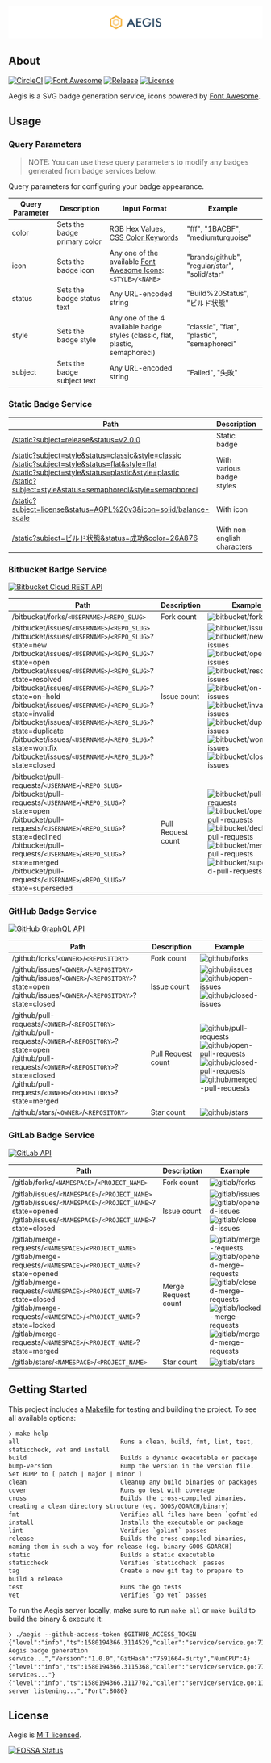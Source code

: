 <p align="center">
  <img src="./docs/title.png">
</p>

## About

<!-- [![Go Report Card](https://goreportcard.com/badge/github.com/tohjustin/aegis)](https://goreportcard.com/report/github.com/tohjustin/aegis) -->
<!-- [![CodeCov](https://codecov.io/gh/tohjustin/aegis/branch/master/graph/badge.svg?token=HRJhI2JVS0)](https://codecov.io/gh/tohjustin/aegis) -->
<!-- [![GoDoc](https://godoc.org/github.com/tohjustin/aegis/pkg/badge?status.svg)](http://godoc.org/github.com/tohjustin/aegis/pkg/badge/) -->
[![CircleCI](https://circleci.com/gh/tohjustin/aegis/tree/master.svg?style=shield&circle-token=fbdca44ece1ce1c6e2a907a530476138578946a2)](https://circleci.com/gh/tohjustin/aegis/tree/master)
[![Font Awesome](https://aegisbadges.appspot.com/static?icon=brands/font-awesome&subject=Font%20Awesome&status=v5.12.0&color=318FE0)](https://fontawesome.com/)
[![Release](https://aegisbadges.appspot.com/static?subject=release&status=v1.0.0)](https://github.com/tohjustin/aegis/releases)
[![License](https://aegisbadges.appspot.com/static?subject=license&status=MIT)](https://opensource.org/licenses/MIT)

Aegis is a SVG badge generation service, icons powered by [Font Awesome](https://fontawesome.com/https://fontawesome.com/).

## Usage

### Query Parameters

> NOTE: You can use these query parameters to modify any badges generated from badge services below.

Query parameters for configuring your badge appearance.

| Query Parameter | Description                  | Input Format                                                                                       | Example                                       |
| --------------- | ---------------------------- | -------------------------------------------------------------------------------------------------- | --------------------------------------------- |
| color           | Sets the badge primary color | RGB Hex Values, [CSS Color Keywords](https://developer.mozilla.org/en-US/docs/Web/CSS/color_value) | "fff", "1BACBF", "mediumturquoise"            |
| icon            | Sets the badge icon          | Any one of the available [Font Awesome Icons](https://fontawesome.com/icons): `<STYLE>/<NAME>`     | "brands/github", "regular/star", "solid/star" |
| status          | Sets the badge status text   | Any URL-encoded string                                                                             | "Build%20Status", "ビルド状態"                           |
| style           | Sets the badge style         | Any one of the 4 available badge styles (classic, flat, plastic, semaphoreci)                      | "classic", "flat", "plastic", "semaphoreci"   |
| subject         | Sets the badge subject text  | Any URL-encoded string                                                                             | "Failed", "失敗"                                  |

### Static Badge Service

| Path                             | Description            | Example                                                                                                           |
| -------------------------------- | ---------------------- | ----------------------------------------------------------------------------------------------------------------- |
| [/static?subject=release&status=v2.0.0](https://aegisbadges.appspot.com/static?subject=release&status=v2.0.0)                          | Static badge           | ![static](https://aegisbadges.appspot.com/static?subject=release&status=v2.0.0)                                  |
| [/static?subject=style&status=classic&style=classic](https://aegisbadges.appspot.com/static?subject=style&status=classic&style=classic)<br>[/static?subject=style&status=flat&style=flat](https://aegisbadges.appspot.com/static?subject=style&status=flat&style=flat)<br>[/static?subject=style&status=plastic&style=plastic](https://aegisbadges.appspot.com/static?subject=style&status=plastic&style=plastic)<br>[/static?subject=style&status=semaphoreci&style=semaphoreci](https://aegisbadges.appspot.com/static?subject=style&status=semaphoreci&style=semaphoreci) | With various badge styles | ![static](https://aegisbadges.appspot.com/static?subject=style&status=classic&style=classic)<br>![static](https://aegisbadges.appspot.com/static?subject=style&status=flat&style=flat)<br>![static](https://aegisbadges.appspot.com/static?subject=style&status=plastic&style=plastic)<br>![static](https://aegisbadges.appspot.com/static?subject=style&status=semaphoreci&style=semaphoreci) |
| [/static?subject=license&status=AGPL%20v3&icon=solid/balance-scale](https://aegisbadges.appspot.com/static?subject=license&status=AGPL%20v3&icon=solid/balance-scale) | With icon | ![static](https://aegisbadges.appspot.com/static?subject=license&status=AGPL%20v3&icon=solid/balance-scale) |
| [/static?subject=ビルド状態&status=成功&color=26A876](https://aegisbadges.appspot.com/static?subject=ビルド状態&status=成功&color=26A876) | With non-english characters | ![static](https://aegisbadges.appspot.com/static?subject=ビルド状態&status=成功&color=26A876) |

### Bitbucket Badge Service

[![Bitbucket Cloud REST API](https://aegisbadges.appspot.com/static?icon=brands/bitbucket&subject=Bitbucket%20Cloud%20REST%20API&status=v2.0)](https://developer.atlassian.com/bitbucket/api/2/reference/)

| Path                                                                                                                                                                                                                                                                                                                                                                                                                                                                                                                                                        | Description        | Example                                                                                                                                                                                                                                                                                                                                                                                                                                                                                                                                                                                                                                                                                                                                                                                                                                                                                                                                                                                                                                                                                                                                                                                     |
| ----------------------------------------------------------------------------------------------------------------------------------------------------------------------------------------------------------------------------------------------------------------------------------------------------------------------------------------------------------------------------------------------------------------------------------------------------------------------------------------------------------------------------------------------------------- | ------------------ | ------------------------------------------------------------------------------------------------------------------------------------------------------------------------------------------------------------------------------------------------------------------------------------------------------------------------------------------------------------------------------------------------------------------------------------------------------------------------------------------------------------------------------------------------------------------------------------------------------------------------------------------------------------------------------------------------------------------------------------------------------------------------------------------------------------------------------------------------------------------------------------------------------------------------------------------------------------------------------------------------------------------------------------------------------------------------------------------------------------------------------------------------------------------------------------------- |
| /bitbucket/forks/`<USERNAME>`/`<REPO_SLUG>`                                                                                                                                                                                                                                                                                                                                                                                                                                                                                                                 | Fork count         | ![bitbucket/forks](https://aegisbadges.appspot.com/bitbucket/forks/atlassian/aui-react?)                                                                                                                                                                                                                                                                                                                                                                                                                                                                                                                                                                                                                                                                                                                                                                                                                                                                                                                                                                                                                                                                                     |
| /bitbucket/issues/`<USERNAME>`/`<REPO_SLUG>`<br>/bitbucket/issues/`<USERNAME>`/`<REPO_SLUG>`?state=new<br>/bitbucket/issues/`<USERNAME>`/`<REPO_SLUG>`?state=open<br>/bitbucket/issues/`<USERNAME>`/`<REPO_SLUG>`?state=resolved<br>/bitbucket/issues/`<USERNAME>`/`<REPO_SLUG>`?state=on-hold<br>/bitbucket/issues/`<USERNAME>`/`<REPO_SLUG>`?state=invalid<br>/bitbucket/issues/`<USERNAME>`/`<REPO_SLUG>`?state=duplicate<br>/bitbucket/issues/`<USERNAME>`/`<REPO_SLUG>`?state=wontfix<br>/bitbucket/issues/`<USERNAME>`/`<REPO_SLUG>`?state=closed<br> | Issue count        | ![bitbucket/issues](https://aegisbadges.appspot.com/bitbucket/issues/atlassian/aui-react)<br>![bitbucket/new-issues](https://aegisbadges.appspot.com/bitbucket/issues/atlassian/aui-react?state=new)<br>![bitbucket/open-issues](https://aegisbadges.appspot.com/bitbucket/issues/atlassian/aui-react?state=open)<br>![bitbucket/resolved-issues](https://aegisbadges.appspot.com/bitbucket/issues/atlassian/aui-react?state=resolved)<br>![bitbucket/on-hold-issues](https://aegisbadges.appspot.com/bitbucket/issues/atlassian/aui-react?state=on-hold)<br>![bitbucket/invalid-issues](https://aegisbadges.appspot.com/bitbucket/issues/atlassian/aui-react?state=invalid)<br>![bitbucket/duplicate-issues](https://aegisbadges.appspot.com/bitbucket/issues/atlassian/aui-react?state=duplicate)<br>![bitbucket/wontfix-issues](https://aegisbadges.appspot.com/bitbucket/issues/atlassian/aui-react?state=wontfix)<br>![bitbucket/closed-issues](https://aegisbadges.appspot.com/bitbucket/issues/atlassian/aui-react?state=closed)<br> |
| /bitbucket/pull-requests/`<USERNAME>`/`<REPO_SLUG>`<br>/bitbucket/pull-requests/`<USERNAME>`/`<REPO_SLUG>`?state=open<br>/bitbucket/pull-requests/`<USERNAME>`/`<REPO_SLUG>`?state=declined<br>/bitbucket/pull-requests/`<USERNAME>`/`<REPO_SLUG>`?state=merged<br>/bitbucket/pull-requests/`<USERNAME>`/`<REPO_SLUG>`?state=superseded<br>                                                                                                                                                                                                                 | Pull Request count | ![bitbucket/pull-requests](https://aegisbadges.appspot.com/bitbucket/pull-requests/atlassian/aui-react)<br>![bitbucket/open-pull-requests](https://aegisbadges.appspot.com/bitbucket/pull-requests/atlassian/aui-react?state=open)<br>![bitbucket/declined-pull-requests](https://aegisbadges.appspot.com/bitbucket/pull-requests/atlassian/aui-react?state=declined)<br>![bitbucket/merged-pull-requests](https://aegisbadges.appspot.com/bitbucket/pull-requests/atlassian/aui-react?state=merged)<br>![bitbucket/superseded-pull-requests](https://aegisbadges.appspot.com/bitbucket/pull-requests/atlassian/aui-react?state=superseded)                                                                                                                                                                                                                                                                                                                                                                                                                                                                 |

### GitHub Badge Service

[![GitHub GraphQL API](https://aegisbadges.appspot.com/static?icon=brands/github&subject=GitHub%20GraphQL%20API&status=v4)](https://developer.github.com/v4/)

| Path                                                                                                                                                                                                                                          | Description        | Example                                                                                                                                                                                                                                                                                                                                                                                                                                                         |
| --------------------------------------------------------------------------------------------------------------------------------------------------------------------------------------------------------------------------------------------- | ------------------ | --------------------------------------------------------------------------------------------------------------------------------------------------------------------------------------------------------------------------------------------------------------------------------------------------------------------------------------------------------------------------------------------------------------------------------------------------------------- |
| /github/forks/`<OWNER>`/`<REPOSITORY>`                                                                                                                                                                                                        | Fork count         | ![github/forks](https://aegisbadges.appspot.com/github/forks/google/gopacket)                                                                                                                                                                                                                                                                                                                                                                                 |
| /github/issues/`<OWNER>`/`<REPOSITORY>`<br>/github/issues/`<OWNER>`/`<REPOSITORY>`?state=open<br>/github/issues/`<OWNER>`/`<REPOSITORY>`?state=closed<br>                                                                                     | Issue count        | ![github/issues](https://aegisbadges.appspot.com/github/issues/google/gopacket)<br>![github/open-issues](https://aegisbadges.appspot.com/github/issues/google/gopacket?state=open)<br>![github/closed-issues](https://aegisbadges.appspot.com/github/issues/google/gopacket?state=closed)                                                                                                                                                                 |
| /github/pull-requests/`<OWNER>`/`<REPOSITORY>`<br>/github/pull-requests/`<OWNER>`/`<REPOSITORY>`?state=open<br>/github/pull-requests/`<OWNER>`/`<REPOSITORY>`?state=closed<br>/github/pull-requests/`<OWNER>`/`<REPOSITORY>`?state=merged<br> | Pull Request count | ![github/pull-requests](https://aegisbadges.appspot.com/github/pull-requests/google/gopacket)<br>![github/open-pull-requests](https://aegisbadges.appspot.com/github/pull-requests/google/gopacket?state=open)<br>![github/closed-pull-requests](https://aegisbadges.appspot.com/github/pull-requests/google/gopacket?state=closed)<br>![github/merged-pull-requests](https://aegisbadges.appspot.com/github/pull-requests/google/gopacket?state=merged) |
| /github/stars/`<OWNER>`/`<REPOSITORY>`                                                                                                                                                                                                        | Star count         | ![github/stars](https://aegisbadges.appspot.com/github/stars/google/gopacket)                                                                                                                                                                                                                                                                                                                                                                                 |

### GitLab Badge Service

[![GitLab API](https://aegisbadges.appspot.com/static?icon=brands/gitlab&subject=GitLab%20API&status=v4)](https://docs.gitlab.com/ee/api/)

| Path                                                                                                                                                                                                                                                                                                                                              | Description         | Example                                                                                                                                                                                                                                                                                                                                                                                                                                                                                                                                                                                                            |
| ------------------------------------------------------------------------------------------------------------------------------------------------------------------------------------------------------------------------------------------------------------------------------------------------------------------------------------------------- | ------------------- | ------------------------------------------------------------------------------------------------------------------------------------------------------------------------------------------------------------------------------------------------------------------------------------------------------------------------------------------------------------------------------------------------------------------------------------------------------------------------------------------------------------------------------------------------------------------------------------------------------------------ |
| /gitlab/forks/`<NAMESPACE>`/`<PROJECT_NAME>`                                                                                                                                                                                                                                                                                                      | Fork count          | ![gitlab/forks](https://aegisbadges.appspot.com/gitlab/forks/gitlab-org/gitaly)                                                                                                                                                                                                                                                                                                                                                                                                                                                                                                                                  |
| /gitlab/issues/`<NAMESPACE>`/`<PROJECT_NAME>`<br>/gitlab/issues/`<NAMESPACE>`/`<PROJECT_NAME>`?state=opened<br>/gitlab/issues/`<NAMESPACE>`/`<PROJECT_NAME>`?state=closed<br>                                                                                                                                                                     | Issue count         | ![gitlab/issues](https://aegisbadges.appspot.com/gitlab/issues/gitlab-org/gitaly)<br>![gitlab/opened-issues](https://aegisbadges.appspot.com/gitlab/issues/gitlab-org/gitaly?state=opened)<br>![gitlab/closed-issues](https://aegisbadges.appspot.com/gitlab/issues/gitlab-org/gitaly?state=closed)<br>                                                                                                                                                                                                                                                                                                      |
| /gitlab/merge-requests/`<NAMESPACE>`/`<PROJECT_NAME>`<br>/gitlab/merge-requests/`<NAMESPACE>`/`<PROJECT_NAME>`?state=opened<br>/gitlab/merge-requests/`<NAMESPACE>`/`<PROJECT_NAME>`?state=closed<br>/gitlab/merge-requests/`<NAMESPACE>`/`<PROJECT_NAME>`?state=locked<br>/gitlab/merge-requests/`<NAMESPACE>`/`<PROJECT_NAME>`?state=merged<br> | Merge Request count | ![gitlab/merge-requests](https://aegisbadges.appspot.com/gitlab/merge-requests/gitlab-org/gitaly)<br>![gitlab/opened-merge-requests](https://aegisbadges.appspot.com/gitlab/merge-requests/gitlab-org/gitaly?state=opened)<br>![gitlab/closed-merge-requests](https://aegisbadges.appspot.com/gitlab/merge-requests/gitlab-org/gitaly?state=closed)<br>![gitlab/locked-merge-requests](https://aegisbadges.appspot.com/gitlab/merge-requests/gitlab-org/gitaly?state=locked)<br>![gitlab/merged-merge-requests](https://aegisbadges.appspot.com/gitlab/merge-requests/gitlab-org/gitaly?state=merged)<br> |
| /gitlab/stars/`<NAMESPACE>`/`<PROJECT_NAME>`<br>                                                                                                                                                                                                                                                                                                  | Star count          | ![gitlab/stars](https://aegisbadges.appspot.com/gitlab/stars/gitlab-org/gitaly)<br>                                                                                                                                                                                                                                                                                                                                                                                                                                                                                                                              |

## Getting Started

This project includes a [Makefile](Makefile) for testing and building the project. To see all available options:

```
❯ make help
all                            Runs a clean, build, fmt, lint, test, staticcheck, vet and install
build                          Builds a dynamic executable or package
bump-version                   Bump the version in the version file. Set BUMP to [ patch | major | minor ]
clean                          Cleanup any build binaries or packages
cover                          Runs go test with coverage
cross                          Builds the cross-compiled binaries, creating a clean directory structure (eg. GOOS/GOARCH/binary)
fmt                            Verifies all files have been `gofmt`ed
install                        Installs the executable or package
lint                           Verifies `golint` passes
release                        Builds the cross-compiled binaries, naming them in such a way for release (eg. binary-GOOS-GOARCH)
static                         Builds a static executable
staticcheck                    Verifies `staticcheck` passes
tag                            Create a new git tag to prepare to build a release
test                           Runs the go tests
vet                            Verifies `go vet` passes
```

To run the Aegis server locally, make sure to run `make all` or `make build` to build the binary & execute it:

```shell
❯ ./aegis --github-access-token $GITHUB_ACCESS_TOKEN
{"level":"info","ts":1580194366.3114529,"caller":"service/service.go:71","msg":"Starting Aegis badge generation service...","Version":"1.0.0","GitHash":"7591664-dirty","NumCPU":4}
{"level":"info","ts":1580194366.3115368,"caller":"service/service.go:77","msg":"Initializing services..."}
{"level":"info","ts":1580194366.3117702,"caller":"service/service.go:115","msg":"HTTP server listening...","Port":8080}
```

## License

Aegis is [MIT licensed](./LICENSE).

[![FOSSA Status](https://app.fossa.com/api/projects/git%2Bgithub.com%2Ftohjustin%2Faegis.svg?type=large)](https://app.fossa.com/projects/git%2Bgithub.com%2Ftohjustin%2Faegis?ref=badge_large)
